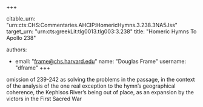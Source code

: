 +++


citable_urn: "urn:cts:CHS:Commentaries.AHCIP:HomericHymns.3.238.3NA5Jss"
target_urn: "urn:cts:greekLit:tlg0013.tlg003:3.238"
title: "Homeric Hymns To Apollo 238"

authors:
- email: "frame@chs.harvard.edu"
  name: "Douglas Frame"
  username: "dframe"
+++

<p>omission of 239-242 as solving the problems in the passage, in the context of the analysis of the one real exception to the hymn’s geographical coherence, the Kephisos River’s being out of place, as an expansion by the victors in the First Sacred War</p>